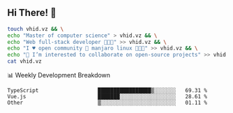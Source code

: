 ## Hi There! 👋

```sh
touch vhid.vz && \
echo "Master of computer science" > vhid.vz && \
echo "Web full-stack developer 🙈🙉🙊" >> vhid.vz && \
echo "I ♥️ open community 🎯 manjaro linux 🎉🐍🥳" >> vhid.vz && \
echo "👯 I’m interested to collaborate on open-source projects" >> vhid.vz && \
cat vhid.vz
```
:bar_chart: Weekly Development Breakdown

<!--START_SECTION:waka-->

```text
TypeScript                   █████████████████▒░░░░░░░   69.31 %
Vue.js                       ███████░░░░░░░░░░░░░░░░░░   28.61 %
Other                        ▒░░░░░░░░░░░░░░░░░░░░░░░░   01.11 %
```

<!--END_SECTION:waka-->

